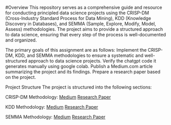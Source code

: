 #Overview
This repository serves as a comprehensive guide and resource for conducting principled data science projects using the CRISP-DM (Cross-Industry Standard Process for Data Mining), KDD (Knowledge Discovery in Databases), and SEMMA (Sample, Explore, Modify, Model, Assess) methodologies. The project aims to provide a structured approach to data science, ensuring that every step of the process is well-documented and organized.

The primary goals of this assignment are as follows:
Implement the CRISP-DM, KDD, and SEMMA methodologies to ensure a systematic and well-structured approach to data science projects.
Verify the chatgpt code it generates manually using google colab.
Publish a Medium.com article summarizing the project and its findings.
Prepare a research paper based on the project.

Project Structure
The project is structured into the following sections:

CRISP-DM Methodology: 
[Medium](https://medium.com/@sangramjagtap096/this-research-aims-to-predict-avocado-prices-using-various-machine-learning-algorithms-and-bf7a48d5a6d7)
[Research Paper]()

KDD Methodology: 
[Medium](https://medium.com/@sangramjagtap096/this-research-aims-for-spam-text-message-classification-using-various-machine-learning-algorithms-dde4938b42b4)
[Research Paper]()

SEMMA Methodology: 
[Medium](https://medium.com/@sangramjagtap096/this-research-aims-for-bank-marketing-campaign-analysis-and-predictive-modeling-using-various-cfe30fed5853)
[Research Paper]()
